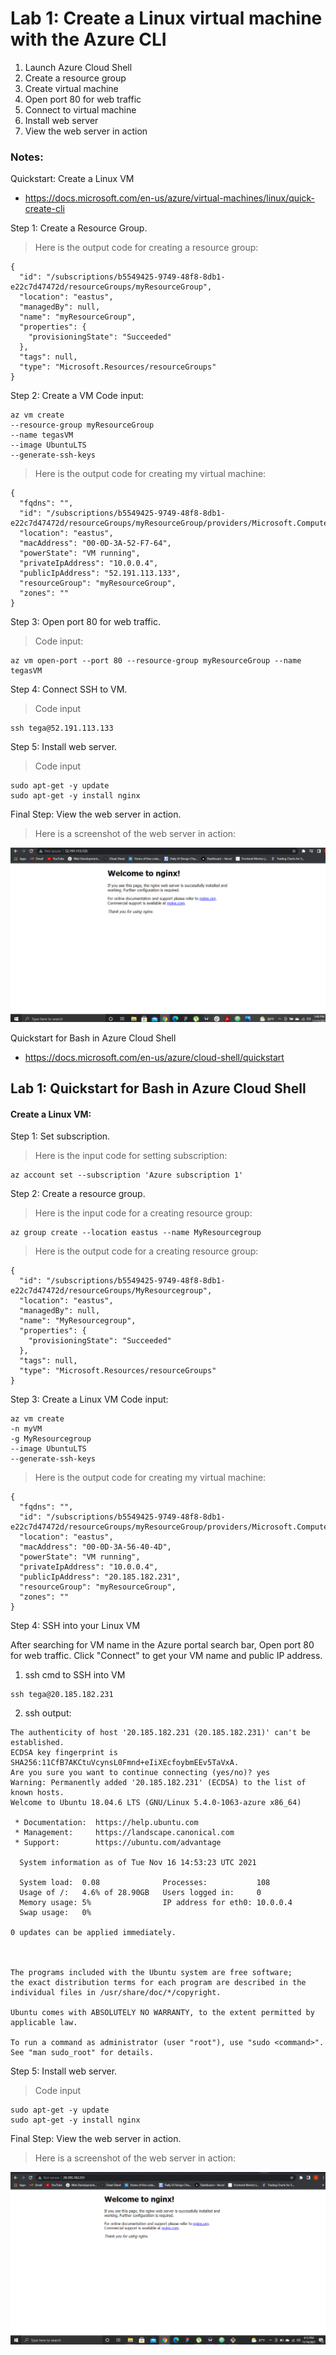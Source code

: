 # Lab 1: Create a Linux virtual machine with the Azure CLI

1. Launch Azure Cloud Shell
2. Create a resource group
3. Create virtual machine
4. Open port 80 for web traffic
5. Connect to virtual machine
6. Install web server
7. View the web server in action

### Notes:

Quickstart: Create a Linux VM
* https://docs.microsoft.com/en-us/azure/virtual-machines/linux/quick-create-cli

Step 1: Create a Resource Group.
> Here is the output code for creating a resource group:

```
{
  "id": "/subscriptions/b5549425-9749-48f8-8db1-e22c7d47472d/resourceGroups/myResourceGroup",
  "location": "eastus",
  "managedBy": null,
  "name": "myResourceGroup",
  "properties": {
    "provisioningState": "Succeeded"
  },
  "tags": null,
  "type": "Microsoft.Resources/resourceGroups"
}
```
Step 2: Create a VM
Code input:
```
az vm create
--resource-group myResourceGroup
--name tegasVM
--image UbuntuLTS
--generate-ssh-keys
```

> Here is the output code for creating my virtual machine:

```
{
  "fqdns": "",
  "id": "/subscriptions/b5549425-9749-48f8-8db1-e22c7d47472d/resourceGroups/myResourceGroup/providers/Microsoft.Compute/virtualMachines/tegasVM",
  "location": "eastus",
  "macAddress": "00-0D-3A-52-F7-64",
  "powerState": "VM running",
  "privateIpAddress": "10.0.0.4",
  "publicIpAddress": "52.191.113.133",
  "resourceGroup": "myResourceGroup",
  "zones": ""
}
```

Step 3: Open port 80 for web traffic.

> Code input:

```
az vm open-port --port 80 --resource-group myResourceGroup --name tegasVM
```

Step 4: Connect SSH to VM.
> Code input

```
ssh tega@52.191.113.133
```
Step 5: Install web server.

> Code input

```
sudo apt-get -y update
sudo apt-get -y install nginx
```

Final Step: View the web server in action.
> Here is a screenshot of the web server in action:

![nginx web server](images/ps-nginx.png)


Quickstart for Bash in Azure Cloud Shell
* https://docs.microsoft.com/en-us/azure/cloud-shell/quickstart

## Lab 1: Quickstart for Bash in Azure Cloud Shell
#### Create a Linux VM:

Step 1: Set subscription.
> Here is the input code for setting subscription:

```
az account set --subscription 'Azure subscription 1'
```
Step 2: Create a resource group.
> Here is the input code for a creating resource group:

```
az group create --location eastus --name MyResourcegroup
```
> Here is the output code for a creating resource group:

```
{
  "id": "/subscriptions/b5549425-9749-48f8-8db1-e22c7d47472d/resourceGroups/MyResourcegroup",
  "location": "eastus",
  "managedBy": null,
  "name": "MyResourcegroup",
  "properties": {
    "provisioningState": "Succeeded"
  },
  "tags": null,
  "type": "Microsoft.Resources/resourceGroups"
}
```


Step 3: Create a Linux VM
Code input:
```
az vm create
-n myVM
-g MyResourcegroup
--image UbuntuLTS
--generate-ssh-keys
```

> Here is the output code for creating my virtual machine:

```
{
  "fqdns": "",
  "id": "/subscriptions/b5549425-9749-48f8-8db1-e22c7d47472d/resourceGroups/myResourceGroup/providers/Microsoft.Compute/virtualMachines/myVM",
  "location": "eastus",
  "macAddress": "00-0D-3A-56-40-4D",
  "powerState": "VM running",
  "privateIpAddress": "10.0.0.4",
  "publicIpAddress": "20.185.182.231",
  "resourceGroup": "myResourceGroup",
  "zones": ""
}
```

Step 4: SSH into your Linux VM

After searching for VM name in the Azure portal search bar, Open port 80 for web traffic. Click "Connect" to get your VM name and public IP address.

1. ssh cmd to SSH into VM

```
ssh tega@20.185.182.231
```
2. ssh output:

```
The authenticity of host '20.185.182.231 (20.185.182.231)' can't be established.
ECDSA key fingerprint is SHA256:11CfB7AKCtuVcynsL0Fmnd+eIiXEcfoybmEEv5TaVxA.
Are you sure you want to continue connecting (yes/no)? yes
Warning: Permanently added '20.185.182.231' (ECDSA) to the list of known hosts.
Welcome to Ubuntu 18.04.6 LTS (GNU/Linux 5.4.0-1063-azure x86_64)

 * Documentation:  https://help.ubuntu.com
 * Management:     https://landscape.canonical.com
 * Support:        https://ubuntu.com/advantage

  System information as of Tue Nov 16 14:53:23 UTC 2021

  System load:  0.08              Processes:           108
  Usage of /:   4.6% of 28.90GB   Users logged in:     0
  Memory usage: 5%                IP address for eth0: 10.0.0.4
  Swap usage:   0%

0 updates can be applied immediately.



The programs included with the Ubuntu system are free software;
the exact distribution terms for each program are described in the
individual files in /usr/share/doc/*/copyright.

Ubuntu comes with ABSOLUTELY NO WARRANTY, to the extent permitted by
applicable law.

To run a command as administrator (user "root"), use "sudo <command>".
See "man sudo_root" for details.
```

Step 5: Install web server.

> Code input

```
sudo apt-get -y update
sudo apt-get -y install nginx
```

Final Step: View the web server in action.
> Here is a screenshot of the web server in action:

![nginx web server](images/nginxbash.png)
